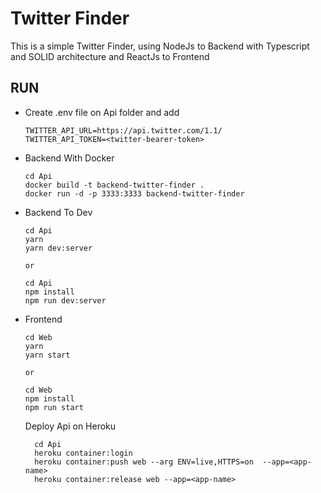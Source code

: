 # Twitter Finder

This is a simple Twitter Finder, using NodeJs to Backend with Typescript and SOLID architecture and ReactJs to Frontend

## RUN

- Create .env file on Api folder and add

  ```
  TWITTER_API_URL=https://api.twitter.com/1.1/
  TWITTER_API_TOKEN=<twitter-bearer-token>
  ```

- Backend With Docker

  ```
  cd Api
  docker build -t backend-twitter-finder .
  docker run -d -p 3333:3333 backend-twitter-finder
  ```

- Backend To Dev

  ```
  cd Api
  yarn
  yarn dev:server

  or

  cd Api
  npm install
  npm run dev:server

  ```

- Frontend

  ```
  cd Web
  yarn
  yarn start

  or

  cd Web
  npm install
  npm run start
  ```

  Deploy Api on Heroku

  ```
    cd Api
    heroku container:login
    heroku container:push web --arg ENV=live,HTTPS=on  --app=<app-name>
    heroku container:release web --app=<app-name>
  ```
